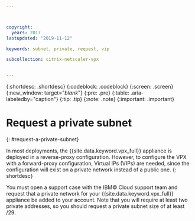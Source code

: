```yaml
---



copyright:
  years: 2017
lastupdated: "2019-11-12"

keywords: subnet, private, request, vip

subcollection: citrix-netscaler-vpx


---
```


{:shortdesc: .shortdesc}
{:codeblock: .codeblock}
{:screen: .screen}
{:new_window: target="_blank_"}
{:pre: .pre}
{:table: .aria-labeledby="caption"}
{:tip: .tip}
{:note: .note}
{:important: .important}

# Request a private subnet
{: #request-a-private-subnet}

In most deployments, the {{site.data.keyword.vpx_full}} appliance is deployed in a reverse-proxy configuration. However, to configure the VPX with a forward-proxy configuration, Virtual IPs (VIPs) are needed, since the configuration will exist on a private network instead of a public one.
{: shortdesc}

You must open a support case with the IBM© Cloud support team and request that a private network for your {{site.data.keyword.vpx_full}} appliance be added to your account. Note that you will require at least two private addresses, so you should request a private subnet size of at least /29.  
